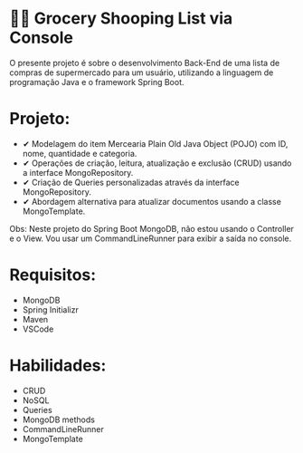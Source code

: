 # 👨‍🏫 Grocery Shooping List via Console
O presente projeto é sobre o desenvolvimento Back-End de uma lista de compras de supermercado para um usuário, utilizando a linguagem de programação Java e o framework Spring Boot. 

# Projeto:
- ✔ Modelagem do item Mercearia Plain Old Java Object (POJO) com ID, nome, quantidade e categoria.
- ✔ Operações de criação, leitura, atualização e exclusão (CRUD) usando a interface MongoRepository.
- ✔ Criação de Queries personalizadas através da interface MongoRepository.
- ✔ Abordagem alternativa para atualizar documentos usando a classe MongoTemplate.

Obs: Neste projeto do Spring Boot MongoDB, não estou usando o Controller e o View. Vou usar um CommandLineRunner para exibir a saída no console.

# Requisitos:
- MongoDB 
- Spring Initializr
- Maven 
- VSCode

# Habilidades:
- CRUD
- NoSQL
- Queries
- MongoDB methods
- CommandLineRunner
- MongoTemplate
